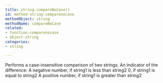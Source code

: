 ```yaml
---
title: string.compareNoCase()
id: method-string-comparenocase
methodObject: string
methodName: compareNoCase
related:
- function-comparenocase
- object-string
categories:
- string

---
```


Performs a case-insensitive comparison of two strings.
        An indicator of the difference:
            A negative number, if string1 is less than string2
            0, if string1 is equal to string2
            A positive number, if string1 is greater than string2